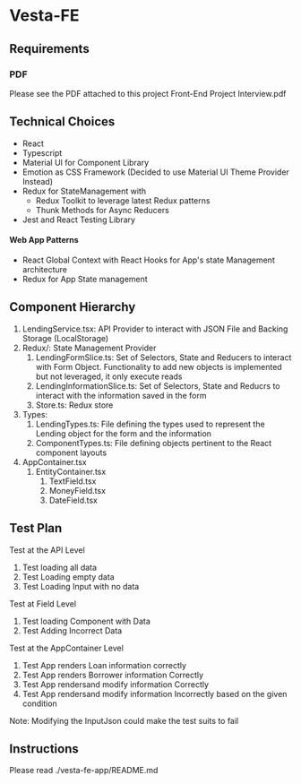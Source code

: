 # Vesta-FE

## Requirements
### PDF 
Please see the PDF attached to this project Front-End Project Interview.pdf 

## Technical Choices

- React 
- Typescript
- Material UI for Component Library
- Emotion as CSS Framework (Decided to use Material UI Theme Provider Instead)
- Redux for StateManagement with 
    - Redux Toolkit to leverage latest Redux patterns
    - Thunk Methods for Async Reducers
- Jest and React Testing Library

#### Web App Patterns

- React Global Context with React Hooks for App's state Management architecture
- Redux for App State management

## Component Hierarchy

1. LendingService.tsx: API Provider to interact with JSON File and Backing Storage (LocalStorage) 
2. Redux/: State Management Provider
    1. LendingFormSlice.ts: Set of Selectors, State and Reducers to interact with Form Object. Functionality to add new objects is implemented but not leveraged, it only execute reads
    2. LendingInformationSlice.ts: Set of Selectors, State and Reducrs to interact with the information saved in the form
    3. Store.ts: Redux store 
3. Types: 
    1. LendingTypes.ts: File defining the types used to represent the Lending object for the form and the information
    2. ComponentTypes.ts: File defining objects pertinent to the React component layouts 
4. AppContainer.tsx
	1. EntityContainer.tsx
		1. TextField.tsx
		2. MoneyField.tsx
		3. DateField.tsx

## Test Plan

Test at the API Level
1. Test loading all data
2. Test Loading empty data
3. Test Loading Input with no data

Test at Field Level
1. Test loading Component with Data
2. Test Adding Incorrect Data

Test at the AppContainer Level
1. Test App renders Loan information correctly
2. Test App renders Borrower information Correctly
3. Test App rendersand modify information Correctly
3. Test App rendersand modify information Incorrectly based on the given condition

Note: Modifying the InputJson could make the test suits to fail

## Instructions
Please read ./vesta-fe-app/README.md
